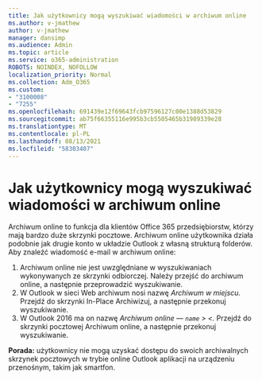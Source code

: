 ```yaml
---
title: Jak użytkownicy mogą wyszukiwać wiadomości w archiwum online
ms.author: v-jmathew
author: v-jmathew
manager: dansimp
ms.audience: Admin
ms.topic: article
ms.service: o365-administration
ROBOTS: NOINDEX, NOFOLLOW
localization_priority: Normal
ms.collection: Adm_O365
ms.custom:
- "3100008"
- "7255"
ms.openlocfilehash: 691439e12f69643fcb97596127c00e1388d53829
ms.sourcegitcommit: ab75f66355116e995b3cb5505465b31989339e28
ms.translationtype: MT
ms.contentlocale: pl-PL
ms.lasthandoff: 08/13/2021
ms.locfileid: "58303407"
---
```

# <a name="how-users-can-search-their-online-archive-for-messages"></a>Jak użytkownicy mogą wyszukiwać wiadomości w archiwum online

Archiwum online to funkcja dla klientów Office 365 przedsiębiorstw, którzy mają bardzo duże skrzynki pocztowe. Archiwum online użytkownika działa podobnie jak drugie konto w układzie Outlook z własną strukturą folderów. Aby znaleźć wiadomość e-mail w archiwum online:

1. Archiwum online nie jest uwzględniane w wyszukiwaniach wykonywanych ze skrzynki odbiorczej. Należy przejść do archiwum online, a następnie przeprowadzić wyszukiwanie.
2. W Outlook w sieci Web archiwum nosi nazwę *Archiwum w miejscu.* Przejdź do skrzynki In-Place Archiwizuj, a następnie przekonuj wyszukiwanie.
3. W Outlook 2016 ma on nazwę *Archiwum online — `name` > <.* Przejdź do skrzynki pocztowej Archiwum online, a następnie przekonuj wyszukiwanie.

**Porada:** użytkownicy nie mogą uzyskać dostępu do swoich archiwalnych skrzynek pocztowych w trybie online Outlook aplikacji na urządzeniu przenośnym, takim jak smartfon.
